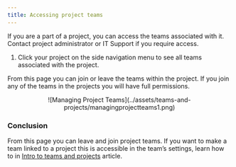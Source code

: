 ```yaml
---
title: Accessing project teams
---
```


If you are a part of a project, you can access the teams associated with it. Contact project administrator or IT Support if you require access.

1)	Click your project on the side navigation menu to see all teams associated with the project.

From this page you can join or leave the teams within the project. If you join any of the teams in the projects you will have full permissions.

<center>
![Managing Project Teams](../assets/teams-and-projects/managingprojectteams1.png)
</center>  

### Conclusion

From this page you can leave and join project teams. If you want to make a team linked to a project this is accessible in the team’s settings, learn how to in [Intro to teams and projects](https://support.builtview.com/teams-and-projects/1intro/) article.
